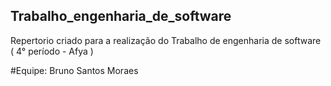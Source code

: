 ## Trabalho_engenharia_de_software
Repertorio criado para a realização do Trabalho de engenharia de software ( 4° período - Afya )

#Equipe:
Bruno Santos Moraes
